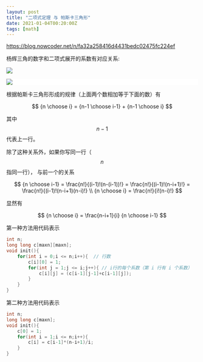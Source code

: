 ```yaml
---
layout: post
title: "二项式定理 与 帕斯卡三角形"
date: 2021-01-04T00:20:00Z
tags: [math]
---
```


<https://blog.nowcoder.net/n/fa32a258416d4431bedc02475fc224ef>

杨辉三角的数字和二项式展开的系数有对应关系:

![](/shared/imgs/2021-01-05-21-45-03.png)

<div style="background-color:white"><img src="/shared/imgs/2021-01-05-21-45-32.png" style="zoom:100%;" /></div>


根据帕斯卡三角形形成的规律（上面两个数相加等于下面的数）有


$$
{n \choose i} =  {n-1 \choose i-1} +  {n-1 \choose i}
$$


其中 $$ n-1 $$ 代表上一行。



除了这种关系外，如果你写同一行（ $$n$$ 指同一行）， 与前一个的关系


$$
{n \choose i-1} = \frac{n!}{(i-1)!(n-(i-1))!} = \frac{n!}{(i-1)!(n-i+1)!} = \frac{n!}{(i-1)!(n-i+1)(n-i)!} \\
{n \choose i} = \frac{n!}{i!(n-i)!}
$$


显然有


$$
{n \choose i} =  \frac{n-i+1}{i} {n \choose i-1}
$$



第一种方法用代码表示 

```cpp
int n;
long long c[maxn][maxn];
void init(){
    for(int i = 0;i <= n;i++){  // 行数
        c[i][0] = 1; 
        for(int j = 1;j <= i;j++){ // i行的每个系数（第 i 行有 i 个系数）
            c[i][j] = (c[i-1][j-1]+c[i-1][j]);
        }
    }
}
```

第二种方法用代码表示

```cpp
int n;
long long c[maxn];
void init(){
    c[0] = 1;
    for(int i = 1;i <= n;i++){
        c[i] = c[i-1]*(n-i+1)/i;
    }
} 
```

